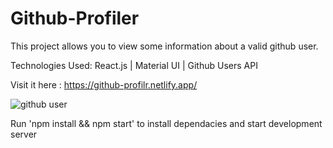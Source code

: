 # Github-Profiler

This project allows you to view some information about a valid github user.

Technologies Used: React.js | Material UI | Github Users API 

Visit it here : https://github-profilr.netlify.app/

![github user](https://user-images.githubusercontent.com/67514352/126033765-b5224a77-1d5e-4175-9392-d0b73537322a.PNG)

Run 'npm install && npm start' to install dependacies and start development server
